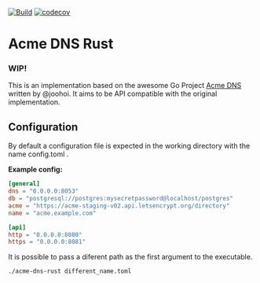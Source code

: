 [![Build](https://github.com/conblem/acme-dns-rust/workflows/Rust/badge.svg)](https://github.com/conblem/acme-dns-rust/actions)
[![codecov](https://codecov.io/gh/conblem/acme-dns-rust/branch/dev/graph/badge.svg)](https://codecov.io/gh/conblem/acme-dns-rust)

# Acme DNS Rust
### WIP!

This is an implementation based on the awesome Go Project [Acme DNS](https://github.com/joohoi/acme-dns) written by @joohoi.
It aims to be API compatible with the original implementation.

## Configuration
By default a configuration file is expected in the working directory with the name config.toml .

**Example config:**
```toml
[general]
dns = "0.0.0.0:8053"
db = "postgresql://postgres:mysecretpassword@localhost/postgres"
acme = "https://acme-staging-v02.api.letsencrypt.org/directory"
name = "acme.example.com"

[api]
http = "0.0.0.0:8080"
https = "0.0.0.0:8081"
```

It is possible to pass a diferent path as the first argument to the executable.
```bash
./acme-dns-rust different_name.toml
```